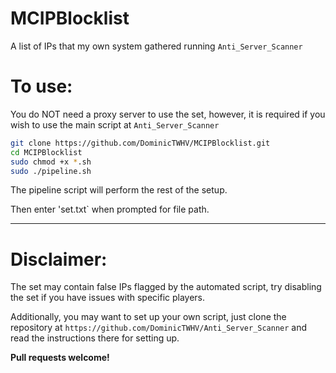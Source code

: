 # MCIPBlocklist
A list of IPs that my own system gathered running `Anti_Server_Scanner`

# To use:

You do NOT need a proxy server to use the set, however, it is required if you wish to use the main script at `Anti_Server_Scanner`

```bash
git clone https://github.com/DominicTWHV/MCIPBlocklist.git
cd MCIPBlocklist
sudo chmod +x *.sh
sudo ./pipeline.sh
```

The pipeline script will perform the rest of the setup.

Then enter 'set.txt` when prompted for file path.

---

# Disclaimer:

The set may contain false IPs flagged by the automated script, try disabling the set if you have issues with specific players.

Additionally, you may want to set up your own script, just clone the repository at `https://github.com/DominicTWHV/Anti_Server_Scanner` and read the instructions there for setting up.

**Pull requests welcome!**
